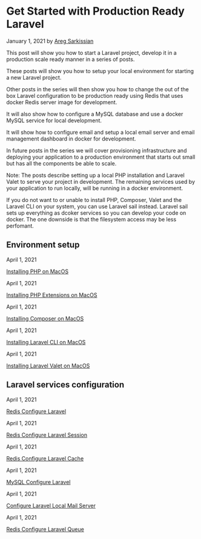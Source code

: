 # Get Started with Production Ready Laravel

January 1, 2021 by [Areg Sarkissian](https://aregsar.com/about)

This post will show you how to start a Laravel project, develop it in a production scale ready manner in a series of posts.

These posts will show you how to setup your local environment for starting a new Laravel project.

Other posts in the series will then show you how to change the out of the box Laravel configuration to be production ready using Redis that uses docker Redis server image for development.

It will also show how to configure a MySQL database and use a docker MySQL service for local development.

It will show how to configure email and setup a local email server and email management dashboard in docker for development.

In future posts in the series we will cover provisioning infrastructure and deploying your application to a production environment that starts out small but has all the components be able to scale.

Note: The posts describe setting up a local PHP installation and Laravel Valet to serve your project in development. The remaining services used by your application to run locally, will be running in a docker environment.

If you do not want to or unable to install PHP, Composer, Valet and the Laravel CLI on your system, you can use Laravel sail instead. Laravel sail sets up everything as dcoker services so you can develop your code on docker. The one downside is that the filesystem access may be less perfomant.

## Environment setup

April 1, 2021

[Installing PHP on MacOS](https://aregsar.com/blog/2021/installing-php-on-macos)

April 1, 2021

[Installing PHP Extensions on MacOS](https://aregsar.com/blog/2021/installing-php-extensions-on-macos)

April 1, 2021

[Installing Composer on MacOS](https://aregsar.com/blog/2021/installing-composer-on-macos)

April 1, 2021

[Installing Laravel CLI on MacOS](https://aregsar.com/blog/2021/installing-laravel-cli-on-macos)

April 1, 2021

[Installing Laravel Valet on MacOS](https://aregsar.com/blog/2021/installing-laravel-valet-on-macos)

## Laravel services configuration

April 1, 2021

[Redis Configure Laravel](https://aregsar.com/blog/2021/redis-configure-laravel)

April 1, 2021

[Redis Configure Laravel Session](https://aregsar.com/blog/2021/redis-configure-laravel-session)

April 1, 2021

[Redis Configure Laravel Cache](https://aregsar.com/blog/2021/redis-configure-laravel-cache)

April 1, 2021

[MySQL Configure Laravel](https://aregsar.com/blog/2021/mysql-configure-laravel)

April 1, 2021

[Configure Laravel Local Mail Server](https://aregsar.com/blog/2021/configure-laravel-local-mail-server)

April 1, 2021

[Redis Configure Laravel Queue](https://aregsar.com/blog/2021/redis-configure-laravel-queue)
